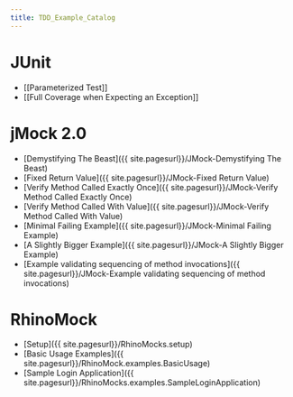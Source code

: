 ```yaml
---
title: TDD_Example_Catalog
---
```

# JUnit
* [[Parameterized Test]]
* [[Full Coverage when Expecting an Exception]]

# jMock 2.0
* [Demystifying The Beast]({{ site.pagesurl}}/JMock-Demystifying The Beast)
* [Fixed Return Value]({{ site.pagesurl}}/JMock-Fixed Return Value)
* [Verify Method Called Exactly Once]({{ site.pagesurl}}/JMock-Verify Method Called Exactly Once)
* [Verify Method Called With Value]({{ site.pagesurl}}/JMock-Verify Method Called With Value)
* [Minimal Failing Example]({{ site.pagesurl}}/JMock-Minimal Failing Example)
* [A Slightly Bigger Example]({{ site.pagesurl}}/JMock-A Slightly Bigger Example)
* [Example validating sequencing of method invocations]({{ site.pagesurl}}/JMock-Example validating sequencing of method invocations)

# RhinoMock
* [Setup]({{ site.pagesurl}}/RhinoMocks.setup)
* [Basic Usage Examples]({{ site.pagesurl}}/RhinoMock.examples.BasicUsage)
* [Sample Login Application]({{ site.pagesurl}}/RhinoMocks.examples.SampleLoginApplication)
